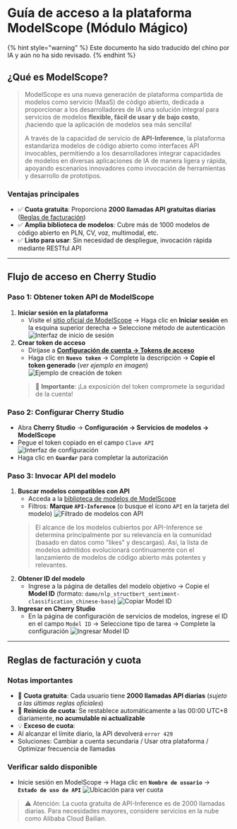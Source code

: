 # Guía de acceso a la plataforma ModelScope (Módulo Mágico)


{% hint style="warning" %}
Este documento ha sido traducido del chino por IA y aún no ha sido revisado.
{% endhint %}



## ¿Qué es ModelScope?
> ModelScope es una nueva generación de plataforma compartida de modelos como servicio (MaaS) de código abierto, dedicada a proporcionar a los desarrolladores de IA una solución integral para servicios de modelos **flexible, fácil de usar y de bajo costo**, ¡haciendo que la aplicación de modelos sea más sencilla!
>
> A través de la capacidad de servicio de **API-Inference**, la plataforma estandariza modelos de código abierto como interfaces API invocables, permitiendo a los desarrolladores integrar capacidades de modelos en diversas aplicaciones de IA de manera ligera y rápida, apoyando escenarios innovadores como invocación de herramientas y desarrollo de prototipos.

### Ventajas principales
- ✅ **Cuota gratuita**: Proporciona **2000 llamadas API gratuitas diarias** ([Reglas de facturación](##计费与额度规则))
- ✅ **Amplia biblioteca de modelos**: Cubre más de 1000 modelos de código abierto en PLN, CV, voz, multimodal, etc.
- ✅ **Listo para usar**: Sin necesidad de despliegue, invocación rápida mediante RESTful API

---

## Flujo de acceso en Cherry Studio
### Paso 1: Obtener token API de ModelScope
1. **Iniciar sesión en la plataforma**
   - Visite el [sitio oficial de ModelScope](https://modelscope.cn) → Haga clic en **Iniciar sesión** en la esquina superior derecha → Seleccione método de autenticación
   ![Interfaz de inicio de sesión](../../.gitbook/assets/ModelScope/image.png)
2. **Crear token de acceso**
   - Diríjase a **[Configuración de cuenta → Tokens de acceso](https://modelscope.cn/my/myaccesstoken)**
   - Haga clic en **`Nuevo token`** → Complete la descripción → **Copie el token generado** (*ver ejemplo en imagen*)
   ![Ejemplo de creación de token](../../.gitbook/assets/ModelScope/image-7.png)
   > 🔑 **Importante**: ¡La exposición del token compromete la seguridad de la cuenta!

### Paso 2: Configurar Cherry Studio
- Abra **Cherry Studio** → **Configuración → Servicios de modelos → ModelScope**
- Pegue el token copiado en el campo `Clave API`
  ![Interfaz de configuración](../../.gitbook/assets/ModelScope/image-2.png)
- Haga clic en **`Guardar`** para completar la autorización

### Paso 3: Invocar API del modelo
1. **Buscar modelos compatibles con API**
   - Acceda a la [biblioteca de modelos de ModelScope](https://modelscope.cn/models)
   - Filtros: **Marque `API-Inference`** (o busque el ícono `API` en la tarjeta del modelo)
   ![Filtrado de modelos con API](../../.gitbook/assets/ModelScope/image-3.png)
   > El alcance de los modelos cubiertos por API-Inference se determina principalmente por su relevancia en la comunidad (basado en datos como "likes" y descargas). Así, la lista de modelos admitidos evolucionará continuamente con el lanzamiento de modelos de código abierto más potentes y relevantes.
2. **Obtener ID del modelo**
   - Ingrese a la página de detalles del modelo objetivo → Copie el **Model ID** (formato: `damo/nlp_structbert_sentiment-classification_chinese-base`)
   ![Copiar Model ID](../../.gitbook/assets/ModelScope/image-5.png)
3. **Ingresar en Cherry Studio**
   - En la página de configuración de servicios de modelos, ingrese el ID en el campo `Model ID` → Seleccione tipo de tarea → Complete la configuración
   ![Ingresar Model ID](../../.gitbook/assets/ModelScope/image-6.png)

---

## Reglas de facturación y cuota
### Notas importantes
-  🎫 **Cuota gratuita**: Cada usuario tiene **2000 llamadas API diarias** (*sujeto a las últimas reglas oficiales*)
-  🔁 **Reinicio de cuota**: Se restablece automáticamente a las 00:00 UTC+8 diariamente, **no acumulable ni actualizable**
-  💡 **Exceso de cuota**:
  - Al alcanzar el límite diario, la API devolverá `error 429`
  - Soluciones: Cambiar a cuenta secundaria / Usar otra plataforma / Optimizar frecuencia de llamadas

### Verificar saldo disponible
- Inicie sesión en ModelScope → Haga clic en **`Nombre de usuario`** → **`Estado de uso de API`**
  ![Ubicación para ver cuota](../../.gitbook/assets/ModelScope/image-8.png)

>  ⚠️ Atención: La cuota gratuita de API-Inference es de 2000 llamadas diarias. Para necesidades mayores, considere servicios en la nube como Alibaba Cloud Bailian.